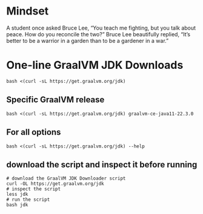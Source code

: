 # Mindset
A student once asked Bruce Lee, “You teach me fighting, but you talk about peace. How do you reconcile the two?”
Bruce Lee beautifully replied, “It’s better to be a warrior in a garden than to be a gardener in a war.”

# One-line GraalVM JDK Downloads
``` 
bash <(curl -sL https://get.graalvm.org/jdk)
```
## Specific GraalVM release
```
bash <(curl -sL https://get.graalvm.org/jdk) graalvm-ce-java11-22.3.0
```
## For all options
```
bash <(curl -sL https://get.graalvm.org/jdk) --help
```
## download the script and inspect it before running
```
# download the GraalVM JDK Downloader script
curl -OL https://get.graalvm.org/jdk
# inspect the script
less jdk
# run the script
bash jdk
```
